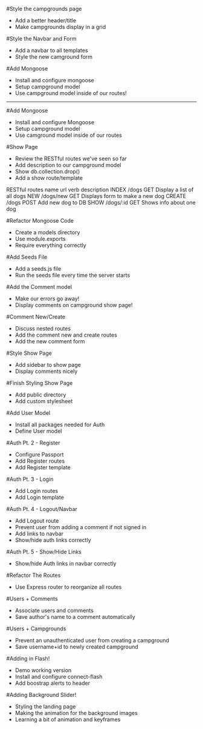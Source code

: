 #Style the campgrounds page
* Add a better header/title
* Make campgrounds display in a grid

#Style the Navbar and Form
* Add a navbar to all templates
* Style the new camground form

#Add Mongoose
* Install and configure mongoose
* Setup campground model
* Use campground model inside of our routes!

---

#Add Mongoose
* Install and configure Mongoose
* Setup campground model
* Use camground model inside of our routes

#Show Page
* Review the RESTful routes we've seen so far
* Add description to our campground model
* Show db.collection.drop()
* Add a show route/template

RESTful routes
name    url         verb    description
INDEX   /dogs       GET     Display a list of all dogs
NEW     /dogs/new   GET     Displays form to make a new dog
CREATE  /dogs       POST    Add new dog to DB
SHOW    /dogs/:id   GET     Shows info about one dog

#Refactor Mongoose Code
* Create a models directory
* Use module.exports
* Require everything correctly

#Add Seeds File
* Add a seeds.js file
* Run the seeds file every time the server starts

#Add the Comment model
* Make our errors go away!
* Display comments on campground show page!

#Comment New/Create
* Discuss nested routes
* Add the comment new and create routes
* Add the new comment form

#Style Show Page
* Add sidebar to show page
* Display comments nicely

#Finish Styling Show Page
* Add public directory
* Add custom stylesheet

#Add User Model
* Install all packages needed for Auth
* Define User model

#Auth Pt. 2 - Register
* Configure Passport
* Add Register routes
* Add Register template

#Auth Pt. 3 - Login
* Add Login routes
* Add Login template

#Auth Pt. 4 - Logout/Navbar
* Add Logout route
* Prevent user from adding a comment if not signed in
* Add links to navbar
* Show/hide auth links correctly

#Auth Pt. 5 - Show/Hide Links
* Show/hide Auth links in navbar correctly

#Refactor The Routes
* Use Express router to reorganize all routes

#Users + Comments
* Associate users and comments
* Save author's name to a comment automatically

#Users + Campgrounds
* Prevent an unauthenticated user from creating a campground
* Save username+id to newly created campground

#Adding in Flash!
* Demo working version
* Install and configure connect-flash
* Add boostrap alerts to header

#Adding Background Slider!
* Styling the landing page
* Making the animation for the background images
* Learning a bit of animation and keyframes